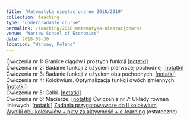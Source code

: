 ```yaml
---
title: "Matematyka niestacjonarne 2018/2019"
collection: teaching
type: "undergraduate course"
permalink: /teaching/2018-matematyka-niestacjonarne
venue: "Warsaw School of Economics"
date: 2018-09-30
location: "Warsaw, Poland"
---
```

Ćwiczenia nr 1: Granice ciągów i prostych funkcji [[notatki]](/mat-niest/mat-cw1.html)  
Ćwiczenia nr 2: Badanie funkcji z użyciem pierwszej pochodnej [[notatki]](/mat-niest/mat-cw2.html)  
Ćwiczenia nr 3: Badanie funkcji z użyciem obu pochodnych. [[notatki]](/mat-niest/mat-cw3.html)  
Ćwiczenia nr 4: Kolokwium. Optymalizacja funkcji dwóch zmiennych. [[notatki]](/mat-niest/mat-cw4.html)  
Ćwiczenia nr 5: Całki. [[notatki]](/mat-niest/mat-cw5.html)  
Ćwiczenia nr 6: Macierze. [[notatki]](/mat-niest/mat-cw6.html)
Ćwiczenia nr 7: Układy równań liniowych. [[notatki]](/mat-niest/mat-cw7.html)
[Zadania przygotowawcze do II kolokwium](/mat-niest/mat-nst-zad-kol2.html)  
[Wyniki obu kolokwiów + pkty za aktywność + e-learning](/mat-niest/punkty_nst_190124.pdf) (ostateczne)
